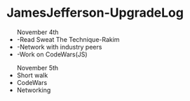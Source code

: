 # JamesJefferson-UpgradeLog


<ul> November 4th
  <li>-Read Sweat The Technique-Rakim</li>
  <li>-Network with industry peers</li>
<li>-Work on CodeWars(JS)</li>
</ul>
 <ul> November 5th
  <li> Short walk </li>
  <li> CodeWars </li>
  <li> Networking</li>
  </ul>
